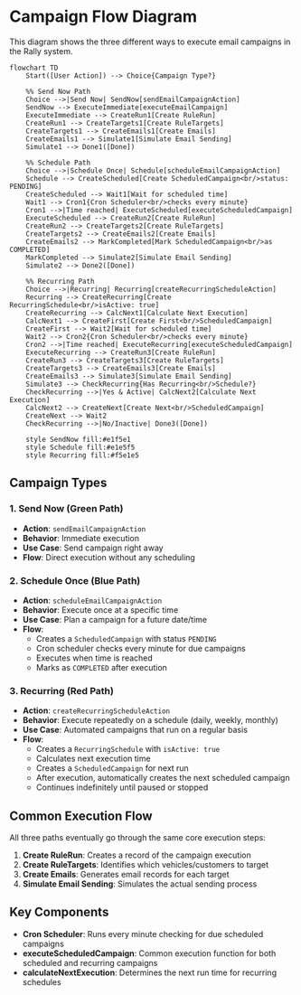 # Campaign Flow Diagram

This diagram shows the three different ways to execute email campaigns in the Rally system.

```mermaid
flowchart TD
    Start([User Action]) --> Choice{Campaign Type?}
    
    %% Send Now Path
    Choice -->|Send Now| SendNow[sendEmailCampaignAction]
    SendNow --> ExecuteImmediate[executeEmailCampaign]
    ExecuteImmediate --> CreateRun1[Create RuleRun]
    CreateRun1 --> CreateTargets1[Create RuleTargets]
    CreateTargets1 --> CreateEmails1[Create Emails]
    CreateEmails1 --> Simulate1[Simulate Email Sending]
    Simulate1 --> Done1([Done])
    
    %% Schedule Path
    Choice -->|Schedule Once| Schedule[scheduleEmailCampaignAction]
    Schedule --> CreateScheduled[Create ScheduledCampaign<br/>status: PENDING]
    CreateScheduled --> Wait1[Wait for scheduled time]
    Wait1 --> Cron1{Cron Scheduler<br/>checks every minute}
    Cron1 -->|Time reached| ExecuteScheduled[executeScheduledCampaign]
    ExecuteScheduled --> CreateRun2[Create RuleRun]
    CreateRun2 --> CreateTargets2[Create RuleTargets]
    CreateTargets2 --> CreateEmails2[Create Emails]
    CreateEmails2 --> MarkCompleted[Mark ScheduledCampaign<br/>as COMPLETED]
    MarkCompleted --> Simulate2[Simulate Email Sending]
    Simulate2 --> Done2([Done])
    
    %% Recurring Path
    Choice -->|Recurring| Recurring[createRecurringScheduleAction]
    Recurring --> CreateRecurring[Create RecurringSchedule<br/>isActive: true]
    CreateRecurring --> CalcNext1[Calculate Next Execution]
    CalcNext1 --> CreateFirst[Create First<br/>ScheduledCampaign]
    CreateFirst --> Wait2[Wait for scheduled time]
    Wait2 --> Cron2{Cron Scheduler<br/>checks every minute}
    Cron2 -->|Time reached| ExecuteRecurring[executeScheduledCampaign]
    ExecuteRecurring --> CreateRun3[Create RuleRun]
    CreateRun3 --> CreateTargets3[Create RuleTargets]
    CreateTargets3 --> CreateEmails3[Create Emails]
    CreateEmails3 --> Simulate3[Simulate Email Sending]
    Simulate3 --> CheckRecurring{Has Recurring<br/>Schedule?}
    CheckRecurring -->|Yes & Active| CalcNext2[Calculate Next Execution]
    CalcNext2 --> CreateNext[Create Next<br/>ScheduledCampaign]
    CreateNext --> Wait2
    CheckRecurring -->|No/Inactive| Done3([Done])
    
    style SendNow fill:#e1f5e1
    style Schedule fill:#e1e5f5
    style Recurring fill:#f5e1e5
```

## Campaign Types

### 1. Send Now (Green Path)
- **Action**: `sendEmailCampaignAction`
- **Behavior**: Immediate execution
- **Use Case**: Send campaign right away
- **Flow**: Direct execution without any scheduling

### 2. Schedule Once (Blue Path)
- **Action**: `scheduleEmailCampaignAction`
- **Behavior**: Execute once at a specific time
- **Use Case**: Plan a campaign for a future date/time
- **Flow**: 
  - Creates a `ScheduledCampaign` with status `PENDING`
  - Cron scheduler checks every minute for due campaigns
  - Executes when time is reached
  - Marks as `COMPLETED` after execution

### 3. Recurring (Red Path)
- **Action**: `createRecurringScheduleAction`
- **Behavior**: Execute repeatedly on a schedule (daily, weekly, monthly)
- **Use Case**: Automated campaigns that run on a regular basis
- **Flow**:
  - Creates a `RecurringSchedule` with `isActive: true`
  - Calculates next execution time
  - Creates a `ScheduledCampaign` for next run
  - After execution, automatically creates the next scheduled campaign
  - Continues indefinitely until paused or stopped

## Common Execution Flow

All three paths eventually go through the same core execution steps:
1. **Create RuleRun**: Creates a record of the campaign execution
2. **Create RuleTargets**: Identifies which vehicles/customers to target
3. **Create Emails**: Generates email records for each target
4. **Simulate Email Sending**: Simulates the actual sending process

## Key Components

- **Cron Scheduler**: Runs every minute checking for due scheduled campaigns
- **executeScheduledCampaign**: Common execution function for both scheduled and recurring campaigns
- **calculateNextExecution**: Determines the next run time for recurring schedules

